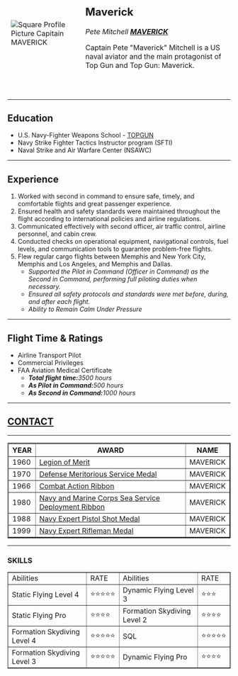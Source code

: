 <!DOCTYPE html>
<html lang="en" dir="ltr">

<head>
  <meta charset="utf-8">
  <title> TopGun Maverick </title>
</head>

<body>


  <table cellspacing="20">
    <thead>
      <tr>
        <td><img src="C:\Users\qaduong\Desktop\WEB DEVELOPMENT COURSE\HTML - Personal Site\images\8014563.3-modified.png" alt="Square Profile Picture Capitain MAVERICK"></td>
        <td>
          <h2>Maverick</h2>
          <i> Pete Mitchell <a href="https://www.filmweb.pl/film/Top+Gun%3A+Maverick-2022-602101"><strong>MAVERICK</strong></a></i>
          <p>
          Captain Pete "Maverick" Mitchell is a US naval aviator and the main protagonist of Top Gun and Top Gun: Maverick.
          </p>
        </td>
      </tr>
    </thead>
  </table>
  <br>
  <hr size=3 noshade>
  <h2>Education</h2>
  <ul>
    <li>U.S. Navy-Fighter Weapons School - <a href="https://www.defense.gov/Multimedia/Experience/Top-Gun-The-Edge-of-Aviation/">TOPGUN</a></li>
    <li>Navy Strike Fighter Tactics Instructor program (SFTI)</li>
    <li> Naval Strike and Air Warfare Center (NSAWC)</li>
  </ul>
  <hr size="3" noshade>
  <h2>Experience</h2>
  <ol>
    <li>Worked with second in command to ensure safe, timely, and comfortable flights and great passenger experience.</li>
    <li>Ensured health and safety standards were maintained throughout the flight according to international policies and airline regulations.</li>
    <li>Communicated effectively with second officer, air traffic control, airline personnel, and cabin crew.</li>
    <li>Conducted checks on operational equipment, navigational controls, fuel levels, and communication tools to guarantee problem-free flights.</li>
    <li>Flew regular cargo flights between Memphis and New York City, Memphis and Los Angeles, and Memphis and Dallas.
      <!-- Spójrz, zamykający znacznik </li> nie jest tutaj umieszczony -->
      <ul>
        <i>
          <li>Supported the Pilot in Command (Officer in Command) as the Second in Command, performing full piloting duties when necessary.</li>
          <li>Ensured all safety protocols and standards were met before, during, and after each flight.</li>
          <li>Ability to Remain Calm Under Pressure</li>
        </i>
      </ul>
    </li> <!-- Tutaj jest zamykający znacznik </li> -->
  </ol>
  <hr size="3" noshade>
  <h2>Flight Time & Ratings</h2>
  <ul>
    <li>Airline Transport Pilot</li>
    <li>Commercial Privileges</li>
    <li>FAA Aviation Medical Certificate
      <ul>
        <i>
          <li><strong>Total flight time:</strong>3500 hours</li>
          <li><strong>As Pilot in Command:</strong>500 hours</li>
          <li><strong>As Second in Command:</strong>1000 hours</li>
        </i>
      </ul>
    </li>
  </ul>
  <a href="C:\Users\qaduong\Desktop\WEB DEVELOPMENT COURSE\HTML - Personal Site\CONTACT\CONTACT.html">
    <hr size="3" noshade>
    <h2>CONTACT</h2>
    <hr size="3" noshade>
  </a>
  <table border="2">
    <thead>
      <tr>
        <th>YEAR</th>
        <th>AWARD</th>
        <th>NAME</th>
      </tr>
    </thead>
    <tbody>
      <tr>
        <td>1960</td>
        <td><a href="https://en.wikipedia.org/wiki/Legion_of_Merit">Legion of Merit</a></td>
        <td>MAVERICK</td>
      </tr>
      <tr>
        <td>1970</td>
        <td><a href="https://en.wikipedia.org/wiki/Defense_Meritorious_Service_Medal">Defense Meritorious Service Medal	</a></td>
        <td>MAVERICK</td>
      </tr>
      <tr>
        <td>1966</td>
        <td><a href="https://en.wikipedia.org/wiki/Combat_Action_Ribbon">Combat Action Ribbon</a></td>
        <td>MAVERICK</td>
      </tr>
      <tr>
        <td>1980</td>
        <td><a href="https://en.wikipedia.org/wiki/Sea_Service_Ribbon#Navy_and_Marine_Corps_Sea_Service_Deployment_Ribbon">Navy and Marine Corps Sea Service Deployment Ribbon</a></td>
        <td>MAVERICK</td>
      </tr>
      <tr>
        <td>1988</td>
        <td><a href="https://en.wikipedia.org/wiki/Marksmanship_Medal">Navy Expert Pistol Shot Medal</a></td>
        <td>MAVERICK</td>
      </tr>
      <tr>
        <td>1999</td>
        <td><a href="https://en.wikipedia.org/wiki/Marksmanship_Medal">Navy Expert Rifleman Medal</a></td>
        <td>MAVERICK</td>
      </tr>
    </tbody>
  </table>
<hr size="3" noshade>
  <h3><strong>SKILLS</strong></h3>
  <table border="1" cellspacing="2">
    <tr>
      <td>Abilities</td>
      <td>RATE</td>
      <td>Abilities</td>
      <td>RATE</td>
    </tr>
    <tr>
      <td>Static Flying Level 4</td>
      <td>⭐⭐⭐⭐⭐</td>
      <td>Dynamic Flying Level 3</td>
      <td>⭐⭐⭐</td>
    </tr>
    <tr>
      <td>Static Flying Pro</td>
      <td>⭐⭐⭐⭐</td>
      <td>Formation Skydiving Level 2</td>
      <td>⭐⭐⭐⭐</td>
    </tr>
    <tr>
      <td>Formation Skydiving Level 4</td>
      <td>⭐⭐⭐⭐⭐</td>
      <td>SQL</td>
      <td>⭐⭐⭐⭐⭐</td>
    </tr>
    <tr>
      <td>Formation Skydiving Level 3</td>
      <td>⭐⭐⭐⭐⭐</td>
      <td>Dynamic Flying Pro</td>
      <td>⭐⭐⭐⭐</td>
    </tr>
  </table>

</body>

</html>

